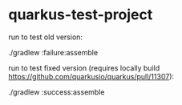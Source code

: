# quarkus-test-project

run to test old version:

./gradlew :failure:assemble

run to test fixed version (requires locally build https://github.com/quarkusio/quarkus/pull/11307):

./gradlew :success:assemble
